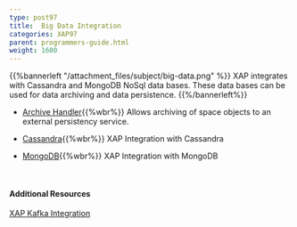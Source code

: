 ```yaml
---
type: post97
title:  Big Data Integration
categories: XAP97
parent: programmers-guide.html
weight: 1600
---
```


{{%bannerleft "/attachment_files/subject/big-data.png" %}}
XAP integrates with Cassandra and MongoDB NoSql data bases. These data bases can be used for data archiving and data persistence.
{{%/bannerleft%}}



- [Archive Handler](./archive-container.html){{%wbr%}}
Allows archiving of space objects to an external persistency service.


- [Cassandra](./cassandra.html){{%wbr%}}
XAP Integration with Cassandra

- [MongoDB](./mongodb.html){{%wbr%}}
XAP Integration with MongoDB

<br>

#### Additional Resources

[XAP Kafka Integration](/sbp/kafka-integration.html)
